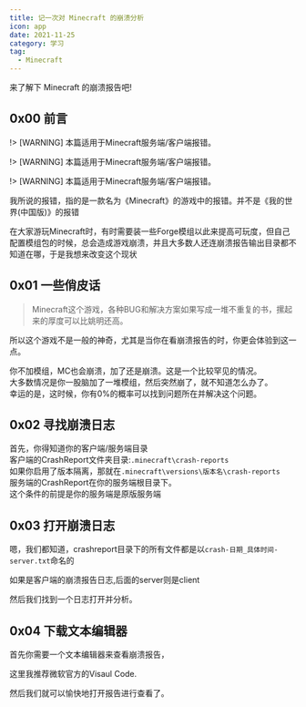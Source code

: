 ```yaml
---
title: 记一次对 Minecraft 的崩溃分析
icon: app
date: 2021-11-25
category: 学习
tag:
  - Minecraft
---
```


来了解下 Minecraft 的崩溃报告吧!

<!-- more -->

## 0x00 前言

!> [WARNING] 本篇适用于Minecraft服务端/客户端报错。

!> [WARNING] 本篇适用于Minecraft服务端/客户端报错。

!> [WARNING] 本篇适用于Minecraft服务端/客户端报错。

我所说的报错，指的是一款名为《Minecraft》的游戏中的报错。并不是《我的世界(中国版)》的报错

在大家游玩Minecraft时，有时需要装一些Forge模组以此来提高可玩度，但自己配置模组包的时候，总会造成游戏崩溃，并且大多数人还连崩溃报告输出目录都不知道在哪，于是我想来改变这个现状

## 0x01 一些俏皮话

> Minecraft这个游戏，各种BUG和解决方案如果写成一堆不重复的书，摞起来的厚度可以比姚明还高。

所以这个游戏不是一般的神奇，尤其是当你在看崩溃报告的时，你更会体验到这一点。

你不加模组，MC也会崩溃，加了还是崩溃。这是一个比较罕见的情况。<br />
大多数情况是你一股脑加了一堆模组，然后突然崩了，就不知道怎么办了。<br />
幸运的是，这时候，你有<!-- 6 -->0%的概率可以找到问题所在并解决这个问题。

## 0x02 寻找崩溃日志
首先，你得知道你的客户端/服务端目录<br />
客户端的CrashReport文件夹目录:`.minecraft\crash-reports`<br />
如果你启用了版本隔离，那就在`.minecraft\versions\版本名\crash-reports`<br />
服务端的CrashReport在你的服务端根目录下。<br />
这个条件的前提是你的服务端是原版服务端

## 0x03 打开崩溃日志
嗯，我们都知道，crashreport目录下的所有文件都是以`crash-日期_具体时间-server.txt`命名的

如果是客户端的崩溃报告日志,后面的server则是client

然后我们找到一个日志打开并分析。

## 0x04 下载文本编辑器
首先你需要一个文本编辑器来查看崩溃报告，

这里我推荐微软官方的Visaul Code.

然后我们就可以愉快地打开报告进行查看了。
